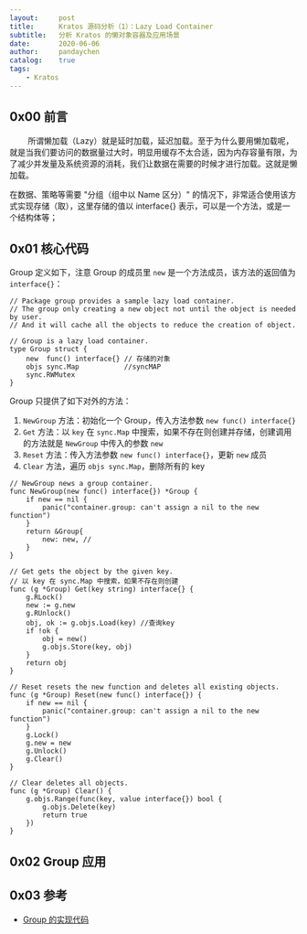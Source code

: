 ```yaml
---
layout:     post
title:      Kratos 源码分析（1）：Lazy Load Container
subtitle:   分析 Kratos 的懒对象容器及应用场景
date:       2020-06-06
author:     pandaychen
catalog:    true
tags:
    - Kratos
---
```



##  0x00 前言
&emsp;&emsp; 所谓懒加载（Lazy）就是延时加载，延迟加载。至于为什么要用懒加载呢，就是当我们要访问的数据量过大时，明显用缓存不太合适，因为内存容量有限，为了减少并发量及系统资源的消耗，我们让数据在需要的时候才进行加载。这就是懒加载。

在数据、策略等需要 "分组（组中以 Name 区分）" 的情况下，非常适合使用该方式实现存储（取），这里存储的值以 interface{} 表示，可以是一个方法，或是一个结构体等；

##  0x01    核心代码
Group 定义如下，注意 Group 的成员里 `new` 是一个方法成员，该方法的返回值为 `interface{}`：
```golang
// Package group provides a sample lazy load container.
// The group only creating a new object not until the object is needed by user.
// And it will cache all the objects to reduce the creation of object.

// Group is a lazy load container.
type Group struct {
	new  func() interface{} // 存储的对象
	objs sync.Map           //syncMAP
	sync.RWMutex
}
```

Group 只提供了如下对外的方法：
1.  `NewGroup` 方法：初始化一个 Group，传入方法参数 `new func() interface{}`
2.  `Get` 方法：以 `key` 在 `sync.Map` 中搜索，如果不存在则创建并存储，创建调用的方法就是 `NewGroup` 中传入的参数 `new`
3.  `Reset` 方法：传入方法参数 `new func() interface{}`，更新 `new` 成员
4.  `Clear` 方法，遍历 `objs sync.Map`，删除所有的 key

```golang
// NewGroup news a group container.
func NewGroup(new func() interface{}) *Group {
	if new == nil {
		panic("container.group: can't assign a nil to the new function")
	}
	return &Group{
		new: new, //
	}
}

// Get gets the object by the given key.
// 以 key 在 sync.Map 中搜索，如果不存在则创建
func (g *Group) Get(key string) interface{} {
	g.RLock()
	new := g.new
	g.RUnlock()
	obj, ok := g.objs.Load(key) //查询key
	if !ok {
		obj = new()
		g.objs.Store(key, obj)
	}
	return obj
}

// Reset resets the new function and deletes all existing objects.
func (g *Group) Reset(new func() interface{}) {
	if new == nil {
		panic("container.group: can't assign a nil to the new function")
	}
	g.Lock()
	g.new = new
	g.Unlock()
	g.Clear()
}

// Clear deletes all objects.
func (g *Group) Clear() {
	g.objs.Range(func(key, value interface{}) bool {
		g.objs.Delete(key)
		return true
	})
}
```

##  0x02    Group 应用

##  0x03    参考
-   [Group 的实现代码](https://github.com/go-kratos/kratos/blob/master/pkg/container/group/group.go)